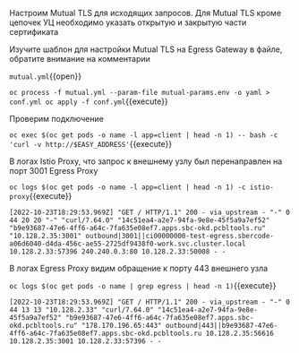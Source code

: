 Настроим Mutual TLS для исходящих запросов. Для Mutual TLS кроме цепочек УЦ необходимо указать открытую и закрытую части
сертификата

Изучите шаблон для настройки Mutual TLS на Egress Gateway в файле, обратите внимание на комментарии

`mutual.yml`{{open}}

`oc process -f mutual.yml --param-file mutual-params.env -o yaml > conf.yml
oc apply -f conf.yml`{{execute}}

Проверим подключение

`oc exec $(oc get pods -o name -l app=client | head -n 1) -- bash -c 'curl -v http://$EASY_ADDRESS'`{{execute}}

В логах Istio Proxy, что запрос к внешнему узлу был перенаправлен на порт 3001 Egress Proxy

`oc logs $(oc get pods -o name -l app=client | head -n 1) -c istio-proxy`{{execute}}

`[2022-10-23T18:29:53.969Z] "GET / HTTP/1.1" 200 - via_upstream - "-" 0 44 20 20 "-" "curl/7.64.0" "14c51ea4-a2e7-94fa-9e8e-45f5a9a7ef52" "b9e93687-47e6-4ff6-a64c-7fa635e08ef7.apps.sbc-okd.pcbltools.ru" "10.128.2.35:3001" outbound|3001||ci00000000-test-egress.sbercode-a06d6040-d4da-456c-ae55-2725df9438f0-work.svc.cluster.local 10.128.2.33:57396 240.240.0.3:80 10.128.2.33:50008 - -`

В логах Egress Proxy видим обращение к порту 443 внешнего узла

`oc logs $(oc get pods -o name | grep egress | head -n 1)`{{execute}}

`[2022-10-23T18:29:53.969Z] "GET / HTTP/1.1" 200 - via_upstream - "-" 0 44 13 13 "10.128.2.33" "curl/7.64.0" "14c51ea4-a2e7-94fa-9e8e-45f5a9a7ef52" "b9e93687-47e6-4ff6-a64c-7fa635e08ef7.apps.sbc-okd.pcbltools.ru" "178.170.196.65:443" outbound|443||b9e93687-47e6-4ff6-a64c-7fa635e08ef7.apps.sbc-okd.pcbltools.ru 10.128.2.35:56616 10.128.2.35:3001 10.128.2.33:57396 - -`